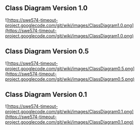 ## Class Diagram Version 1.0 ##

![https://swe574-timeout-project.googlecode.com/git/wiki/images/ClassDiagram1.0.png](https://swe574-timeout-project.googlecode.com/git/wiki/images/ClassDiagram1.0.png)

## Class Diagram Version 0.5 ##

![https://swe574-timeout-project.googlecode.com/git/wiki/images/ClassDiagram0.5.png](https://swe574-timeout-project.googlecode.com/git/wiki/images/ClassDiagram0.5.png)

## Class Diagram Version 0.1 ##

![https://swe574-timeout-project.googlecode.com/git/wiki/images/ClassDiagram0.1.png](https://swe574-timeout-project.googlecode.com/git/wiki/images/ClassDiagram0.1.png)